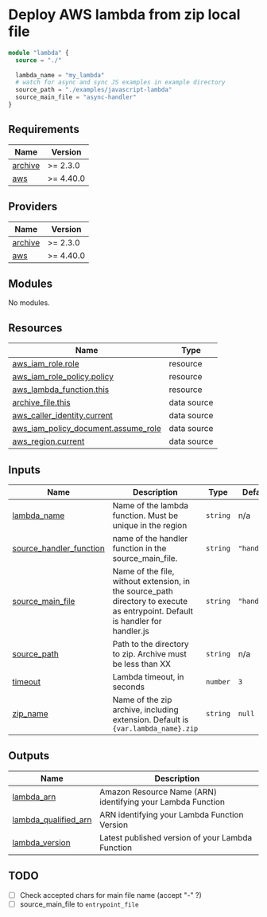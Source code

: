 # Deploy AWS lambda from zip local file

```tf
module "lambda" {
  source = "./"
  
  lambda_name = "my_lambda"
  # watch for async and sync JS examples in example directory
  source_path = "./examples/javascript-lambda"
  source_main_file = "async-handler" 
}
```

<!-- BEGIN_TF_DOCS -->
## Requirements

| Name | Version |
|------|---------|
| <a name="requirement_archive"></a> [archive](#requirement\_archive) | >= 2.3.0 |
| <a name="requirement_aws"></a> [aws](#requirement\_aws) | >= 4.40.0 |

## Providers

| Name | Version |
|------|---------|
| <a name="provider_archive"></a> [archive](#provider\_archive) | >= 2.3.0 |
| <a name="provider_aws"></a> [aws](#provider\_aws) | >= 4.40.0 |

## Modules

No modules.

## Resources

| Name | Type |
|------|------|
| [aws_iam_role.role](https://registry.terraform.io/providers/hashicorp/aws/latest/docs/resources/iam_role) | resource |
| [aws_iam_role_policy.policy](https://registry.terraform.io/providers/hashicorp/aws/latest/docs/resources/iam_role_policy) | resource |
| [aws_lambda_function.this](https://registry.terraform.io/providers/hashicorp/aws/latest/docs/resources/lambda_function) | resource |
| [archive_file.this](https://registry.terraform.io/providers/hashicorp/archive/latest/docs/data-sources/file) | data source |
| [aws_caller_identity.current](https://registry.terraform.io/providers/hashicorp/aws/latest/docs/data-sources/caller_identity) | data source |
| [aws_iam_policy_document.assume_role](https://registry.terraform.io/providers/hashicorp/aws/latest/docs/data-sources/iam_policy_document) | data source |
| [aws_region.current](https://registry.terraform.io/providers/hashicorp/aws/latest/docs/data-sources/region) | data source |

## Inputs

| Name | Description | Type | Default | Required |
|------|-------------|------|---------|:--------:|
| <a name="input_lambda_name"></a> [lambda\_name](#input\_lambda\_name) | Name of the lambda function. Must be unique in the region | `string` | n/a | yes |
| <a name="input_source_handler_function"></a> [source\_handler\_function](#input\_source\_handler\_function) | name of the handler function in the source\_main\_file. | `string` | `"handler"` | no |
| <a name="input_source_main_file"></a> [source\_main\_file](#input\_source\_main\_file) | Name of the file, without extension, in the source\_path directory to execute as entrypoint. Default is handler for handler.js | `string` | `"handler"` | no |
| <a name="input_source_path"></a> [source\_path](#input\_source\_path) | Path to the directory to zip. Archive must be less than XX | `string` | n/a | yes |
| <a name="input_timeout"></a> [timeout](#input\_timeout) | Lambda timeout, in seconds | `number` | `3` | no |
| <a name="input_zip_name"></a> [zip\_name](#input\_zip\_name) | Name of the zip archive, including extension. Default is `{var.lambda_name}.zip` | `string` | `null` | no |

## Outputs

| Name | Description |
|------|-------------|
| <a name="output_lambda_arn"></a> [lambda\_arn](#output\_lambda\_arn) | Amazon Resource Name (ARN) identifying your Lambda Function |
| <a name="output_lambda_qualified_arn"></a> [lambda\_qualified\_arn](#output\_lambda\_qualified\_arn) | ARN identifying your Lambda Function Version |
| <a name="output_lambda_version"></a> [lambda\_version](#output\_lambda\_version) | Latest published version of your Lambda Function |
<!-- END_TF_DOCS -->

## TODO
- [ ] Check accepted chars for main file name (accept "-" ?)
- [ ] source_main_file to `entrypoint_file`
